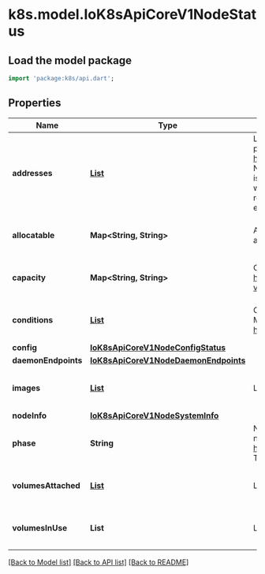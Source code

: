 # k8s.model.IoK8sApiCoreV1NodeStatus

## Load the model package
```dart
import 'package:k8s/api.dart';
```

## Properties
Name | Type | Description | Notes
------------ | ------------- | ------------- | -------------
**addresses** | [**List<IoK8sApiCoreV1NodeAddress>**](IoK8sApiCoreV1NodeAddress.md) | List of addresses reachable to the node. Queried from cloud provider, if available. More info: https://kubernetes.io/docs/concepts/nodes/node/#addresses Note: This field is declared as mergeable, but the merge key is not sufficiently unique, which can cause data corruption when it is merged. Callers should instead use a full-replacement patch. See https://pr.k8s.io/79391 for an example. | [optional] [default to const []]
**allocatable** | **Map<String, String>** | Allocatable represents the resources of a node that are available for scheduling. Defaults to Capacity. | [optional] [default to const {}]
**capacity** | **Map<String, String>** | Capacity represents the total resources of a node. More info: https://kubernetes.io/docs/concepts/storage/persistent-volumes#capacity | [optional] [default to const {}]
**conditions** | [**List<IoK8sApiCoreV1NodeCondition>**](IoK8sApiCoreV1NodeCondition.md) | Conditions is an array of current observed node conditions. More info: https://kubernetes.io/docs/concepts/nodes/node/#condition | [optional] [default to const []]
**config** | [**IoK8sApiCoreV1NodeConfigStatus**](IoK8sApiCoreV1NodeConfigStatus.md) |  | [optional] 
**daemonEndpoints** | [**IoK8sApiCoreV1NodeDaemonEndpoints**](IoK8sApiCoreV1NodeDaemonEndpoints.md) |  | [optional] 
**images** | [**List<IoK8sApiCoreV1ContainerImage>**](IoK8sApiCoreV1ContainerImage.md) | List of container images on this node | [optional] [default to const []]
**nodeInfo** | [**IoK8sApiCoreV1NodeSystemInfo**](IoK8sApiCoreV1NodeSystemInfo.md) |  | [optional] 
**phase** | **String** | NodePhase is the recently observed lifecycle phase of the node. More info: https://kubernetes.io/docs/concepts/nodes/node/#phase The field is never populated, and now is deprecated.   | [optional] 
**volumesAttached** | [**List<IoK8sApiCoreV1AttachedVolume>**](IoK8sApiCoreV1AttachedVolume.md) | List of volumes that are attached to the node. | [optional] [default to const []]
**volumesInUse** | **List<String>** | List of attachable volumes in use (mounted) by the node. | [optional] [default to const []]

[[Back to Model list]](../README.md#documentation-for-models) [[Back to API list]](../README.md#documentation-for-api-endpoints) [[Back to README]](../README.md)



